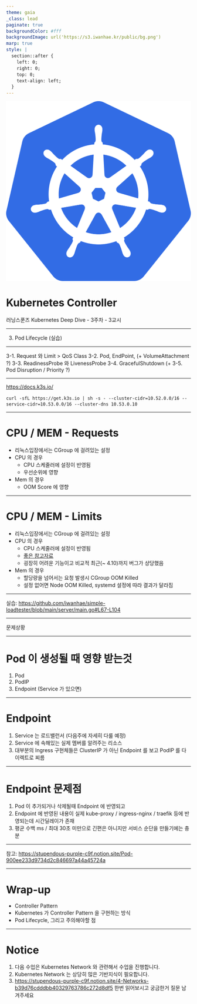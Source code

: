 ```yaml
---
theme: gaia
_class: lead
paginate: true
backgroundColor: #fff
backgroundImage: url('https://s3.iwanhae.kr/public/bg.png')
marp: true
style: |
  section::after {
    left: 0;
    right: 0;
    top: 0;
    text-align: left;
  }
---
```


![bg left:40% 80%](https://raw.githubusercontent.com/kubernetes/kubernetes/master/logo/logo.svg)

# **Kubernetes Controller**

러닝스푼즈
Kubernetes Deep Dive - 3주차 - 3교시

---

3. Pod Lifecycle (실습)

---

3-1. Request 와 Limit > QoS Class
3-2. Pod, EndPoint, (+ VolumeAttachment ?)
3-3. ReadinessProbe 와 LivenessProbe
3-4. GracefulShutdown
(+ 3-5. Pod Disruption / Priority ?)

---

https://docs.k3s.io/

```
curl -sfL https://get.k3s.io | sh -s - --cluster-cidr=10.52.0.0/16 --service-cidr=10.53.0.0/16 --cluster-dns 10.53.0.10
```

---

# CPU / MEM - Requests

- 리눅스입장에서는 CGroup 에 걸려있는 설정
- CPU 의 경우
  - CPU 스케줄러에 설정이 반영됨
  - 우선순위에 영향
- Mem 의 경우
  - OOM Score 에 영향

---

# CPU / MEM - Limits

- 리눅스입장에서는 CGroup 에 걸려있는 설정
- CPU 의 경우
  - CPU 스케줄러에 설정이 반영됨
  - [좋은 참고자료](https://www.uber.com/en-KR/blog/avoiding-cpu-throttling-in-a-containerized-environment/)
  - 굉장히 어려운 기능이고 비교적 최근(~ 4.10)까지 버그가 상당했음
- Mem 의 경우
  - 할당량을 넘어서는 요청 발생시 CGroup OOM Killed
  - 설정 없어면 Node OOM Killed, systemd 설정에 따라 결과가 달라짐

---

실습: https://github.com/iwanhae/simple-loadtester/blob/main/server/main.go#L67-L104

---

문제상황

---

# Pod 이 생성될 때 영향 받는것

1. Pod
2. PodIP
3. Endpoint (Service 가 있으면)

---

# Endpoint

1. Service 는 로드밸런서 (다음주에 자세히 다룰 예정)
2. Service 에 속해있는 실제 멤버를 알려주는 리소스
3. 대부분의 Ingress 구현체들은 ClusterIP 가 아닌 Endpoint 를 보고 PodIP 를 다이렉트로 찌름

---

# Endpoint 문제점

1. Pod 이 추가되거나 삭제될때 Endpoint 에 반영되고
2. Endpoint 에 반영된 내용이 실제 kube-proxy / ingress-nginx / traefik 등에 반영되는데 시간딜레이가 존재
3. 평균 수백 ms / 최대 30초 미만으로 긴편은 아니지만 서비스 순단을 만들기에는 충분

---

참고: https://stupendous-purple-c9f.notion.site/Pod-900ee233d9734d2c846697a44a45724a

---

# Wrap-up

- Controller Pattern
- Kubernetes 가 Controller Pattern 을 구현하는 방식
- Pod Lifecycle, 그리고 주의해야할 점

---

# Notice

1. 다음 수업은 Kubernetes Network 와 관련해서 수업을 진행합니다.
2. Kubernetes Network 는 상당히 많은 기반지식이 필요합니다.
3. https://stupendous-purple-c9f.notion.site/4-Networks-b39d76cdddbb40329763786c272d8df5
   한번 읽어보시고 궁금한거 질문 남겨주세요
